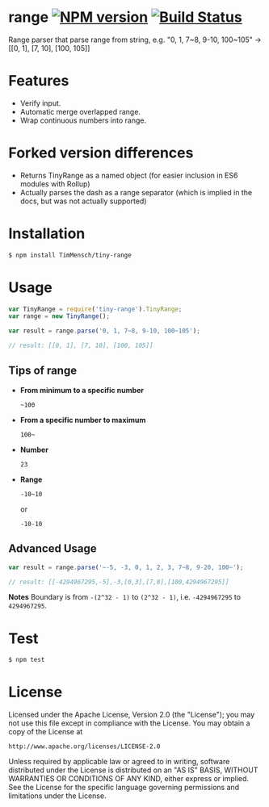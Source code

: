 range [![NPM version](https://badge.fury.io/js/tiny-range.svg)](http://badge.fury.io/js/tiny-range) [![Build Status](https://travis-ci.org/Tjatse/range.svg?branch=master)](https://travis-ci.org/Tjatse/range)
=====

Range parser that parse range from string, e.g. "0, 1, 7~8, 9-10, 100~105" -> [[0, 1], [7, 10], [100, 105]]

# Features
- Verify input.
- Automatic merge overlapped range.
- Wrap continuous numbers into range.

# Forked version differences

- Returns TinyRange as a named object (for easier inclusion in ES6 modules with Rollup)
- Actually parses the dash as a range separator (which is implied in the docs, but was not actually supported)

# Installation
```bash
$ npm install TimMensch/tiny-range
```

# Usage
```javascript
var TinyRange = require('tiny-range').TinyRange;
var range = new TinyRange();

var result = range.parse('0, 1, 7~8, 9-10, 100~105');

// result: [[0, 1], [7, 10], [100, 105]]
```

## Tips of range
- **From minimum to a specific number**

  ```
  ~100
  ```

- **From a specific number to maximum**

  ```
  100~
  ```

- **Number**

  ```
  23
  ```

- **Range**

  ```
  -10~10
  ```
  or
  ```
  -10-10
  ```

## Advanced Usage
```javascript
var result = range.parse('~-5, -3, 0, 1, 2, 3, 7~8, 9-20, 100~');

// result: [[-4294967295,-5],-3,[0,3],[7,8],[100,4294967295]]
```

**Notes** Boundary is from `-(2^32 - 1)` to `(2^32 - 1)`, i.e. `-4294967295` to `4294967295`.

# Test
```bash
$ npm test
```


# License
Licensed under the Apache License, Version 2.0 (the "License");
you may not use this file except in compliance with the License.
You may obtain a copy of the License at

    http://www.apache.org/licenses/LICENSE-2.0

Unless required by applicable law or agreed to in writing, software
distributed under the License is distributed on an "AS IS" BASIS,
WITHOUT WARRANTIES OR CONDITIONS OF ANY KIND, either express or implied.
See the License for the specific language governing permissions and
limitations under the License.